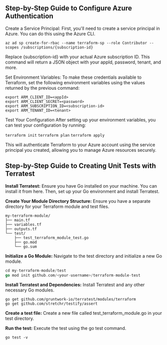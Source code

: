 ## Step-by-Step Guide to Configure Azure Authentication

Create a Service Principal: First, you'll need to create a service principal in Azure. You can do this using the Azure CLI.

``` 
az ad sp create-for-rbac --name terraform-sp --role Contributor --scopes /subscriptions/{subscription-id}
```
Replace {subscription-id} with your actual Azure subscription ID. This command will return a JSON object with your appId, password, tenant, and more.

Set Environment Variables: To make these credentials available to Terraform, set the following environment variables using the values returned by the previous command:

```
export ARM_CLIENT_ID=<appId>
export ARM_CLIENT_SECRET=<password>
export ARM_SUBSCRIPTION_ID=<subscription-id>
export ARM_TENANT_ID=<tenant> 
```

Test Your Configuration
After setting up your environment variables, you can test your configuration by running:

`terraform init` 
`terraform plan`
`terraform apply`

This will authenticate Terraform to your Azure account using the service principal you created, allowing you to manage Azure resources securely.

## Step-by-Step Guide to Creating Unit Tests with Terratest

**Install Terratest:** Ensure you have Go installed on your machine. You can install it from here. Then, set up your Go environment and install Terratest.

**Create Your Module Directory Structure:** Ensure you have a separate directory for your Terraform module and test files.

```
my-terraform-module/
├── main.tf
├── variables.tf
├── outputs.tf
└── test/
    ├── test_terraform_module_test.go
    ├── go.mod
    └── go.sum
```

**Initialize a Go Module:** Navigate to the test directory and initialize a new Go module.

````go
cd my-terraform-module/test 
go mod init github.com/<your-username>/terraform-module-test
````
**Install Terratest and Dependencies:** Install Terratest and any other necessary Go modules.

```
go get github.com/gruntwork-io/terratest/modules/terraform
go get github.com/stretchr/testify/assert
```

**Create a test file:** Create a new file called test_terraform_module.go in your test directory.

**Run the test:** Execute the test using the go test command.

`go test -v`